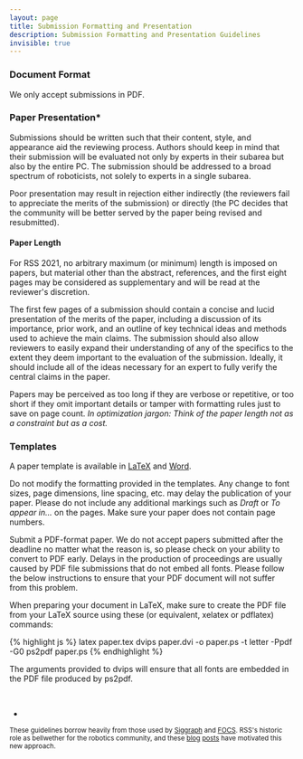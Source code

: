```yaml
---
layout: page
title: Submission Formatting and Presentation
description: Submission Formatting and Presentation Guidelines
invisible: true
---
```


### Document Format

We only accept submissions in PDF.  

### Paper Presentation*

Submissions should be written such that their content, style, and appearance 
aid the reviewing process.
Authors should keep in mind that
their submission will be evaluated not only by experts in their subarea but
also by the entire PC. The submission should be addressed to a broad spectrum
of roboticists, not solely to experts in a single subarea.

Poor presentation may result in rejection either indirectly (the reviewers fail
to appreciate the merits of the submission) or directly (the PC decides that
the community will be better served by the paper being revised and
resubmitted). 

#### Paper Length
For RSS 2021, no arbitrary maximum (or minimum) length is imposed on papers,
but material other than the abstract, references, and the first eight pages may
be considered as supplementary and will be read at the reviewer's discretion.


The first few pages of a submission should contain a concise and lucid 
presentation of the merits of the paper, including a discussion of its
importance, prior work, and an outline of key technical ideas and methods used
to achieve the main claims. The submission should also allow reviewers to
easily expand their understanding of any of the specifics to the extent they
deem important to the evaluation of the submission. Ideally, it should include
all of the ideas necessary for an expert to fully verify the central claims in
the paper.

Papers may be perceived as too long if they are 
verbose or repetitive, or too short if they omit important details or tamper with formatting
rules just to save on page count. 
*In optimization jargon: Think of the paper length not as a constraint but as a
cost.* 

### Templates

A paper template is available in <a
href="{{site.baseurl}}/docs/paper-template-latex.tar.gz">LaTeX</a> and <a
href="{{site.baseurl}}/docs/paper-template-word.zip">Word</a>.

Do not modify the formatting provided in the templates. Any change to font
sizes, page dimensions, line spacing, etc. may delay the publication of your
paper. Please do not include any additional markings such as <i>Draft</i> or
<i>To appear in...</i> on the pages. Make sure your paper does not contain page
numbers. 

Submit a PDF-format paper. We do not accept papers submitted after the deadline
no matter what the reason is, so please check on your ability to convert to PDF
early. Delays in the production of proceedings are usually caused by PDF file
submissions that do not embed all fonts. Please follow the below instructions
to ensure that your PDF document will not suffer from this problem.

When preparing your document in LaTeX, make sure to create the PDF file from
your LaTeX source using these (or equivalent, xelatex or pdflatex) commands:

{% highlight js %}
latex paper.tex
dvips paper.dvi -o paper.ps -t letter -Ppdf -G0
ps2pdf paper.ps 
{% endhighlight %}


The arguments provided to dvips will ensure that all fonts are embedded in the PDF file produced by ps2pdf.


<br>

* 
<span style="font-size:smaller;">
These guidelines borrow heavily from those used by <a href="https://s2020.siggraph.org/submissions/technical-papers-submissions/technical-papers-submissions-faq/">Siggraph</a> and <a href="https://windowsontheory.org/2013/02/11/focs-2013-cfp/">FOCS</a>.
RSS's historic role as bellwether for the robotics community, and these <a href="https://windowsontheory.org/2013/01/28/away-with-page-limits-on-submissions/">blog</a> <a href="https://windowsontheory.org/2013/06/03/away-with-page-limits-on-submissions-ii/">posts</a> have motivated this new approach.
</span>
